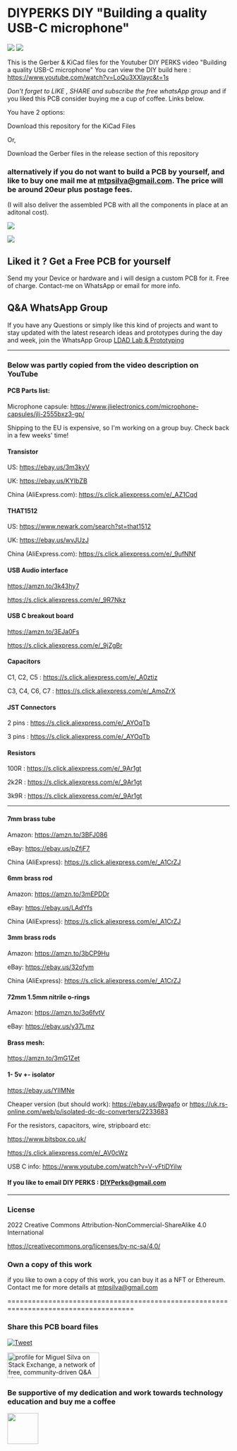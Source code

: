 # DIYPERKS DIY "Building a quality USB-C microphone" 
![](https://views.whatilearened.today/views/github/aeonSolutions/DIYPERKS_microphone_project.svg)
![](https://img.shields.io/github/downloads/aeonSolutions/DIYPERKS_microphone_project/total?style=for-the-badge)

This is the Gerber & KiCad files for the Youtuber DIY PERKS video "Building a quality USB-C microphone"
You can view the DIY build here : https://www.youtube.com/watch?v=LoQu3XXIayc&t=1s


*Don't forget to LIKE , SHARE and subscribe the free whatsApp group* and if you liked this PCB consider buying me a cup of coffee. Links below.

You have 2 options:

Download this repository for the KiCad Files

Or,

Download the Gerber files in the release section of this repository

### alternatively if you do not want to build a PCB by yourself, and like to buy one mail me at mtpsilva@gmail.com. The price will be around 20eur plus postage fees.
(I will also deliver the assembled PCB with all the components in place at an aditonal cost).


![](https://github.com/aeonSolutions/DIYPERKS_microphone_project/blob/main/image_2021-11-08_111413.png)

![](https://github.com/aeonSolutions/DIYPERKS_microphone_project/blob/main/image_2021-11-07_115353.png)

## Liked it ? Get a Free PCB for yourself
Send my your Device or hardware and i will design a custom PCB for it. Free of charge. Contact-me on WhatsApp or email for more info. 

## Q&A WhatsApp Group
If you have any Questions or simply  like this kind of projects and want to stay updated with the latest research ideas and prototypes during the day and week, join the WhatsApp Group
[LDAD Lab & Prototyping](https://chat.whatsapp.com/FkNC7u83kuy2QRA5sqjBVg)

________________________________________________________________________________________________________________

### Below was partly copied from the video description on YouTube

#### PCB Parts list:

Microphone capsule: https://www.jlielectronics.com/microphone-capsules/jli-2555bxz3-gp/

Shipping to the EU is expensive, so I'm working on a group buy. Check back in a few weeks' time!

#### Transistor 

US: https://ebay.us/3m3kyV

UK: https://ebay.us/KYIbZB

China (AliExpress.com): https://s.click.aliexpress.com/e/_AZ1Cqd

####  THAT1512 

US: https://www.newark.com/search?st=that1512

UK: https://ebay.us/wvJUzJ

China (AliExpress.com): https://s.click.aliexpress.com/e/_9ufNNf


####  USB Audio interface

https://amzn.to/3k43hy7

https://s.click.aliexpress.com/e/_9R7Nkz


####  USB C breakout board

https://amzn.to/3EJa0Fs

https://s.click.aliexpress.com/e/_9jZgBr

#### Capacitors
C1, C2, C5 : https://s.click.aliexpress.com/e/_A0ztiz

C3, C4, C6, C7 : https://s.click.aliexpress.com/e/_AmoZrX

#### JST Connectors
2 pins : https://s.click.aliexpress.com/e/_AYOqTb

3 pins : https://s.click.aliexpress.com/e/_AYOqTb

#### Resistors
100R : https://s.click.aliexpress.com/e/_9Ar1gt

2k2R : https://s.click.aliexpress.com/e/_9Ar1gt

3k9R : https://s.click.aliexpress.com/e/_9Ar1gt


_________________________________________________________________________________________________________________________________

####  7mm brass tube

Amazon: https://amzn.to/3BFJ086

eBay: https://ebay.us/pZfjF7

China (AliExpress): https://s.click.aliexpress.com/e/_A1CrZJ



####  6mm brass rod

Amazon: https://amzn.to/3mEPDDr

eBay: https://ebay.us/LAdYfs

China (AliExpress): https://s.click.aliexpress.com/e/_A1CrZJ



####  3mm brass rods

Amazon: https://amzn.to/3bCP9Hu

eBay: https://ebay.us/32ofym

China (AliExpress): https://s.click.aliexpress.com/e/_A1CrZJ



####  72mm 1.5mm nitrile o-rings

Amazon: https://amzn.to/3q6fvtV

eBay: https://ebay.us/y37Lmz


####  Brass mesh:

https://amzn.to/3mG1Zet


####  1- 5v +- isolator
 
https://ebay.us/YIIMNe

Cheaper version (but should work): https://ebay.us/Bwgafo or https://uk.rs-online.com/web/p/isolated-dc-dc-converters/2233683

For the resistors, capacitors, wire, stripboard etc:

https://www.bitsbox.co.uk/

https://s.click.aliexpress.com/e/_AV0cWz


USB C info: https://www.youtube.com/watch?v=V-vFtiDYiIw


#### If you like to  email DIY PERKS : DIYPerks@gmail.com
______________________________________________________________________________________________________________________________

### License
2022 Creative Commons Attribution-NonCommercial-ShareAlike 4.0 International

https://creativecommons.org/licenses/by-nc-sa/4.0/

### Own a copy of this work
if you like to own a copy of this work, you can buy it as a NFT or Ethereum. Contact me for more details at mtpsilva@gmail.com

=====================================================================================
### Share this PCB board files
[![Tweet](https://img.shields.io/twitter/url/http/shields.io.svg?style=social)](https://twitter.com/intent/tweet?original_referer=https%3A%2F%2Fjitpack.io%2F&ref_src=twsrc%5Etfw&text=Version%201.0%20of%20DIYPERKS_microphone_project%20is%20now%20available%20on%20&tw_p=tweetbutton&url=http%3A%2F%2Fgithub.com%2FaeonSolutions%2FDIYPERKS_microphone_project)

<a href="https://stackexchange.com/users/18907312/miguel-silva"><img src="https://stackexchange.com/users/flair/18907312.png" width="208" height="58" alt="profile for Miguel Silva on Stack Exchange, a network of free, community-driven Q&amp;A sites" title="profile for Miguel Silva on Stack Exchange, a network of free, community-driven Q&amp;A sites" /></a>

### Be supportive of my dedication and work towards technology education and buy me a coffee

[<img src="https://cdn.buymeacoffee.com/buttons/v2/default-yellow.png" data-canonical-src="https://cdn.buymeacoffee.com/buttons/v2/default-yellow.png" height="70" />](https://www.buymeacoffee.com/migueltomas)

